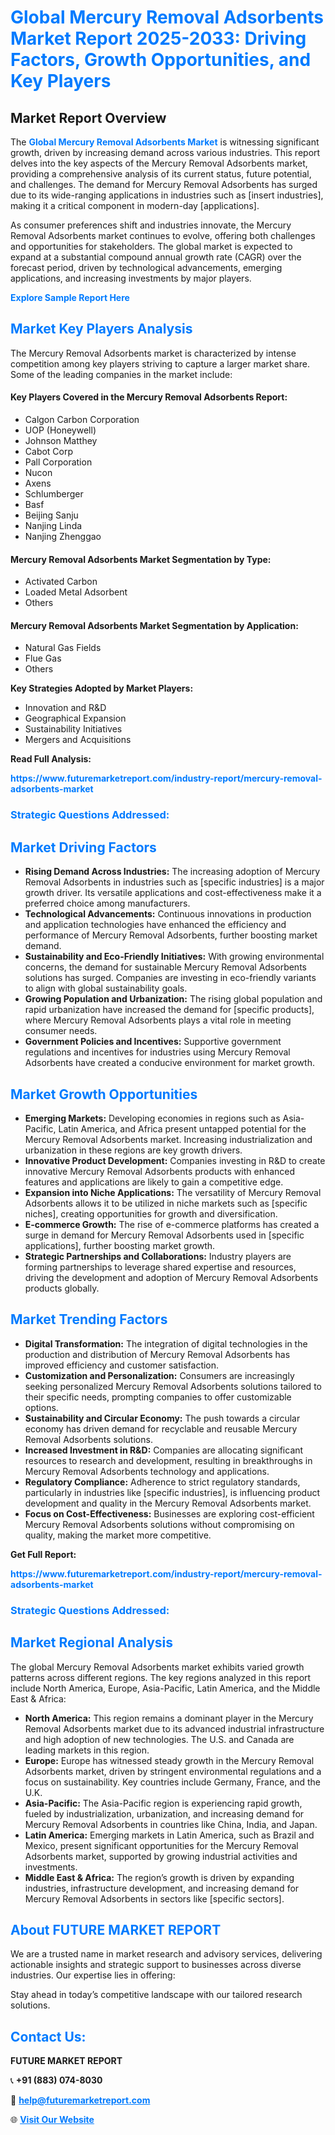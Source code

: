 <h1 style="color: #007BFF;">Global Mercury Removal Adsorbents Market Report 2025-2033: Driving Factors, Growth Opportunities, and Key Players</h1>

<section id="overview">
<h2>Market Report Overview</h2>
<p>The <a href="https://www.futuremarketreport.com/industry-report/mercury-removal-adsorbents-market" style="color: #007BFF; text-decoration: none;"><strong>Global Mercury Removal Adsorbents Market</strong></a> is witnessing significant growth, driven by increasing demand across various industries. This report delves into the key aspects of the Mercury Removal Adsorbents market, providing a comprehensive analysis of its current status, future potential, and challenges. The demand for Mercury Removal Adsorbents has surged due to its wide-ranging applications in industries such as [insert industries], making it a critical component in modern-day [applications].</p>
<p>As consumer preferences shift and industries innovate, the Mercury Removal Adsorbents market continues to evolve, offering both challenges and opportunities for stakeholders. The global market is expected to expand at a substantial compound annual growth rate (CAGR) over the forecast period, driven by technological advancements, emerging applications, and increasing investments by major players.</p>
</section>

<section id="overview">
<p><a href="https://www.futuremarketreport.com/request-sample/reportId=105385" style="color: #007BFF; text-decoration: none;"><strong>Explore Sample Report Here</strong></a></p>
</section>

<section id="key-players">
<h2 style="color: #007BFF;">Market Key Players Analysis</h2>
<p>The Mercury Removal Adsorbents market is characterized by intense competition among key players striving to capture a larger market share. Some of the leading companies in the market include:</p>
<h4>Key Players Covered in the Mercury Removal Adsorbents Report:</h4>
<ul><li>Calgon Carbon Corporation</li><li>UOP (Honeywell)</li><li>Johnson Matthey</li><li>Cabot Corp</li><li>Pall Corporation</li><li>Nucon</li><li>Axens</li><li>Schlumberger</li><li>Basf</li><li>Beijing Sanju</li><li>Nanjing Linda</li><li>Nanjing Zhenggao</li></ul>
<h4>Mercury Removal Adsorbents Market Segmentation by Type:</h4>
<ul><li>Activated Carbon</li><li>Loaded Metal Adsorbent</li><li>Others</li></ul>

<h4>Mercury Removal Adsorbents Market Segmentation by Application:</h4>
<ul><li>Natural Gas Fields</li><li>Flue Gas</li><li>Others</li></ul>
<p><strong>Key Strategies Adopted by Market Players:</strong></p>
<ul>
<li>Innovation and R&D</li>
<li>Geographical Expansion</li>
<li>Sustainability Initiatives</li>
<li>Mergers and Acquisitions</li>
</ul>
</section>

<section>
<p><strong>Read Full Analysis: </strong></p><a href="https://www.futuremarketreport.com/industry-report/mercury-removal-adsorbents-market" style="color: #007BFF; text-decoration: none;"><strong>https://www.futuremarketreport.com/industry-report/mercury-removal-adsorbents-market</strong></a>
<h3 style="color: #007BFF;">Strategic Questions Addressed:</h3>
</section>

<section id="driving-factors">
<h2 style="color: #007BFF;">Market Driving Factors</h2>
<ul>
<li><strong>Rising Demand Across Industries:</strong> The increasing adoption of Mercury Removal Adsorbents in industries such as [specific industries] is a major growth driver. Its versatile applications and cost-effectiveness make it a preferred choice among manufacturers.</li>
<li><strong>Technological Advancements:</strong> Continuous innovations in production and application technologies have enhanced the efficiency and performance of Mercury Removal Adsorbents, further boosting market demand.</li>
<li><strong>Sustainability and Eco-Friendly Initiatives:</strong> With growing environmental concerns, the demand for sustainable Mercury Removal Adsorbents solutions has surged. Companies are investing in eco-friendly variants to align with global sustainability goals.</li>
<li><strong>Growing Population and Urbanization:</strong> The rising global population and rapid urbanization have increased the demand for [specific products], where Mercury Removal Adsorbents plays a vital role in meeting consumer needs.</li>
<li><strong>Government Policies and Incentives:</strong> Supportive government regulations and incentives for industries using Mercury Removal Adsorbents have created a conducive environment for market growth.</li>
</ul>
</section>

<section id="growth-opportunities">
<h2 style="color: #007BFF;">Market Growth Opportunities</h2>
<ul>
<li><strong>Emerging Markets:</strong> Developing economies in regions such as Asia-Pacific, Latin America, and Africa present untapped potential for the Mercury Removal Adsorbents market. Increasing industrialization and urbanization in these regions are key growth drivers.</li>
<li><strong>Innovative Product Development:</strong> Companies investing in R&D to create innovative Mercury Removal Adsorbents products with enhanced features and applications are likely to gain a competitive edge.</li>
<li><strong>Expansion into Niche Applications:</strong> The versatility of Mercury Removal Adsorbents allows it to be utilized in niche markets such as [specific niches], creating opportunities for growth and diversification.</li>
<li><strong>E-commerce Growth:</strong> The rise of e-commerce platforms has created a surge in demand for Mercury Removal Adsorbents used in [specific applications], further boosting market growth.</li>
<li><strong>Strategic Partnerships and Collaborations:</strong> Industry players are forming partnerships to leverage shared expertise and resources, driving the development and adoption of Mercury Removal Adsorbents products globally.</li>
</ul>
</section>

<section id="trending-factors">
<h2 style="color: #007BFF;">Market Trending Factors</h2>
<ul>
<li><strong>Digital Transformation:</strong> The integration of digital technologies in the production and distribution of Mercury Removal Adsorbents has improved efficiency and customer satisfaction.</li>
<li><strong>Customization and Personalization:</strong> Consumers are increasingly seeking personalized Mercury Removal Adsorbents solutions tailored to their specific needs, prompting companies to offer customizable options.</li>
<li><strong>Sustainability and Circular Economy:</strong> The push towards a circular economy has driven demand for recyclable and reusable Mercury Removal Adsorbents solutions.</li>
<li><strong>Increased Investment in R&D:</strong> Companies are allocating significant resources to research and development, resulting in breakthroughs in Mercury Removal Adsorbents technology and applications.</li>
<li><strong>Regulatory Compliance:</strong> Adherence to strict regulatory standards, particularly in industries like [specific industries], is influencing product development and quality in the Mercury Removal Adsorbents market.</li>
<li><strong>Focus on Cost-Effectiveness:</strong> Businesses are exploring cost-efficient Mercury Removal Adsorbents solutions without compromising on quality, making the market more competitive.</li>
</ul>
</section>

<section>
<p><strong>Get Full Report: </strong></p><a href="https://www.futuremarketreport.com/industry-report/mercury-removal-adsorbents-market" style="color: #007BFF; text-decoration: none;"><strong>https://www.futuremarketreport.com/industry-report/mercury-removal-adsorbents-market</strong></a>
<h3 style="color: #007BFF;">Strategic Questions Addressed:</h3>
</section>


<section id="regional-analysis">
<h2 style="color: #007BFF;">Market Regional Analysis</h2>
<p>The global Mercury Removal Adsorbents market exhibits varied growth patterns across different regions. The key regions analyzed in this report include North America, Europe, Asia-Pacific, Latin America, and the Middle East & Africa:</p>
<ul>
<li><strong>North America:</strong> This region remains a dominant player in the Mercury Removal Adsorbents market due to its advanced industrial infrastructure and high adoption of new technologies. The U.S. and Canada are leading markets in this region.</li>
<li><strong>Europe:</strong> Europe has witnessed steady growth in the Mercury Removal Adsorbents market, driven by stringent environmental regulations and a focus on sustainability. Key countries include Germany, France, and the U.K.</li>
<li><strong>Asia-Pacific:</strong> The Asia-Pacific region is experiencing rapid growth, fueled by industrialization, urbanization, and increasing demand for Mercury Removal Adsorbents in countries like China, India, and Japan.</li>
<li><strong>Latin America:</strong> Emerging markets in Latin America, such as Brazil and Mexico, present significant opportunities for the Mercury Removal Adsorbents market, supported by growing industrial activities and investments.</li>
<li><strong>Middle East & Africa:</strong> The region’s growth is driven by expanding industries, infrastructure development, and increasing demand for Mercury Removal Adsorbents in sectors like [specific sectors].</li>
</ul>
</section>

<footer>
<h2 style="color: #007BFF;">About FUTURE MARKET REPORT</h2>
<p>We are a trusted name in market research and advisory services, delivering actionable insights and strategic support to businesses across diverse industries. Our expertise lies in offering:</p>

<p>Stay ahead in today’s competitive landscape with our tailored research solutions.</p>

<h2 style="color: #007BFF;">Contact Us:</h2>
<p><strong>FUTURE MARKET REPORT</strong></p>
<p>📞 <strong>+91 (883) 074-8030</strong></p>
<p>📧 <strong><a href="mailto:help@futuremarketreport.com" style="color: #007BFF;">help@futuremarketreport.com</a></strong></p>
<p>🌐 <strong><a href="https://www.futuremarketreport.com/" style="color: #007BFF;">Visit Our Website</a></strong></p>
</footer>